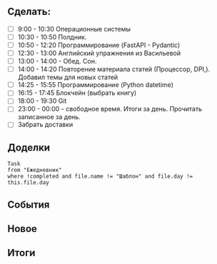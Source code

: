 ## Cделать:
- [ ] 9:00 - 10:30 Операционные системы
- [ ] 10:30 - 10:50 Полдник.
- [ ] 10:50 - 12:20 Программирование (FastAPI - Pydantic)
- [ ] 12:30 - 13:00 Английский упражнения из Васильевой 
- [ ] 13:00 - 14:00 - Обед. Сон.
- [ ] 14:00 - 14:20 Повторение материала статей (Процессор, DPI,). Добавил темы для новых статей 
- [ ] 14:25 - 15:55 Программирование (Python datetime)
- [ ] 16:15 - 17:45  Блокчейн (выбрать книгу)
- [ ] 18:00 - 19:30 Git
- [ ] 23:00 - 00:00 - свободное время. Итоги за день. Прочитать записанное за день.
- [ ] Забрать доставки

## Доделки 
```dataview
Task
from "Ежедневник"
where !completed and file.name != "Шаблон" and file.day != this.file.day
```
## События



## Новое
## Итоги

